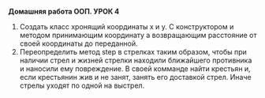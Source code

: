 **Домашняя работа ООП. УРОК 4**

1. Создать класс хронящий координаты x и y. С конструктором и методом принимающим координату а возвращающим расстояние от своей координаты до переданной.
2. Переопределить метод step в стрелках таким образом, чтобы при наличии стрел и жизней стрелки находили ближайшего противника и наносили ему повреждение. В своей комманде найти крестьян и, если крестьянин жив и не занят, занять его доставкой стрел. Иначе стрелы уходят по одной на выстрел.